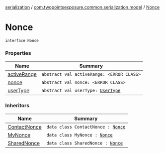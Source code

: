 [serialization](../../index.md) / [com.twopointsexposure.common.serialization.model](../index.md) / [Nonce](./index.md)

# Nonce

`interface Nonce`

### Properties

| Name | Summary |
|---|---|
| [activeRange](active-range.md) | `abstract val activeRange: <ERROR CLASS>` |
| [nonce](nonce.md) | `abstract val nonce: <ERROR CLASS>` |
| [userType](user-type.md) | `abstract val userType: `[`UserType`](../-user-type/index.md) |

### Inheritors

| Name | Summary |
|---|---|
| [ContactNonce](../-contact-nonce/index.md) | `data class ContactNonce : `[`Nonce`](./index.md) |
| [MyNonce](../-my-nonce/index.md) | `data class MyNonce : `[`Nonce`](./index.md) |
| [SharedNonce](../-shared-nonce/index.md) | `data class SharedNonce : `[`Nonce`](./index.md) |
